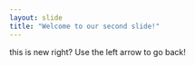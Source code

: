 ```yaml
---
layout: slide
title: "Welcome to our second slide!"
---
```

this is new right?
Use the left arrow to go back!
